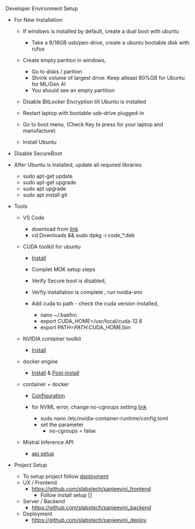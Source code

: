 Developer Environment Setup

- For New Installation
  - If windows is installed by default, create a dual boot with ubuntu  
    - Take a 8/16GB usb/pen-drive, create a ubuntu bootable disk with rufus

  - Create empty parition in windows,
    - Go to disks / parition
    - Shrink volume of largest drive. Keep atleast 80%GB for Ubuntu for ML/Gen AI 
    - You should see an empty partition

  - Disable BitLocker Encryption till Ubuntu is installed 

  - Restart laptop with bootable usb-drive plugged-in 
  - Go to boot menu, (Check Key to press for your laptop and manufacture)
  - Install Ubuntu 

- Disable SecureBoot

- After Ubuntu is installed, update all required libraries
    - sudo apt-get update
    - sudo apt-get upgrade
    - sudo apt upgrade
    - sudo apt install git

- Tools
  - VS Code
    - download from [link](https://code.visualstudio.com/docs/?dv=linux64_deb)
    - cd Downloads && sudo dpkg -i code_*.deb
  - CUDA toolkit for ubuntu
    - [Install](https://developer.nvidia.com/cuda-downloads)
    - Complet MOK setup steps
    - Verify Secure boot is disabled,

    - Verfiy installation is complete , run nvidia-smi
    - Add cuda to path - check the cuda version installed,   
      - nano ~/.bashrc
      - export CUDA_HOME=/usr/local/cuda-12.6
      - export PATH=$PATH:$CUDA_HOME/bin

  - NVIDIA container toolkit
    - [Install](https://docs.nvidia.com/datacenter/cloud-native/container-toolkit/latest/install-guide.html#installing-with-apt)
  - docker engine
    - [Install](https://docs.docker.com/engine/install/ubuntu/) & [Post-install](https://docs.docker.com/engine/install/linux-postinstall/#manage-docker-as-a-non-root-user) 
  - container + docker
    - [Configuration](https://docs.nvidia.com/datacenter/cloud-native/container-toolkit/latest/install-guide.html#configuring-docker)

    - for NVML error,  change no-cgroups setting [link](https://bobcares.com/blog/docker-failed-to-initialize-nvml-unknown-error/)
        - sudo nano /etc/nvidia-container-runtime/config.toml
        - set the parameter   
          - no-cgroups = false
  - Mistral Inference API
    - [api setup](https://mistral.ai)
  
- Project Setup
  - To setup project follow [deployment](../docs/deployment.md)
  - UX / Frontend
    - https://github.com/slabstech/sanjeevini_frontend
      - Follow install setup []
  - Server / Backend
    - https://github.com/slabstech/sanjeevini_backend
  - Deployment
    - https://github.com/slabstech/sanjeevini_deploy